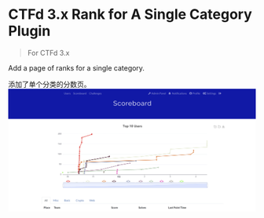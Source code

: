 # CTFd 3.x Rank for A Single Category Plugin

> For CTFd 3.x

Add a page of ranks for a single category.

添加了单个分类的分数页。![Pic](ex.png)
